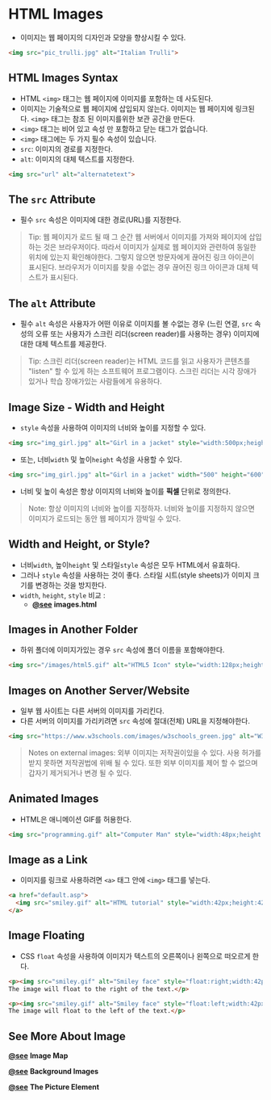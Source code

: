 # HTML Images
- 이미지는 웹 페이지의 디자인과 모양을 향상시킬 수 있다.
```html
<img src="pic_trulli.jpg" alt="Italian Trulli">
```

## HTML Images Syntax
- HTML `<img>` 태그는 웹 페이지에 이미지를 포함하는 데 사도된다.
- 이미지는 기술적으로 웹 페이지에 삽입되지 않는다. 이미지는 웹 페이지에 링크된다. `<img>` 태그는 참조 된 이미지를위한 보관 공간을 만든다.
- `<img>` 태그는 비어 있고 속성 만 포함하고 닫는 태그가 없습니다.
- `<img>` 태그에는 두 가지 필수 속성이 있습니다.
- `src`: 이미지의 경로를 지정한다.
- `alt`: 이미지의 대체 텍스트를 지정한다.
```html
<img src="url" alt="alternatetext">
```

## The `src` Attribute
- 필수 `src` 속성은 이미지에 대한 경로(URL)를 지정한다.
> Tip: 웹 페이지가 로드 될 때 그 순간 웹 서버에서 이미지를 가져와 페이지에 삽입하는 것은 브라우저이다. 따라서 이미지가 실제로 웹 페이지와 관련하여 동일한 위치에 있는지 확인해야한다. 그렇지 않으면 방문자에게 끊어진 링크 아이콘이 표시된다. 브라우저가 이미지를 찾을 수없는 경우 끊어진 링크 아이콘과 대체 텍스트가 표시된다.

## The `alt` Attribute
- 필수 `alt` 속성은 사용자가 어떤 이유로 이미지를 볼 수없는 경우 (느린 연결, `src` 속성의 오류 또는 사용자가 스크린 리더(screen reader)를 사용하는 경우) 이미지에 대한 대체 텍스트를 제공한다.
> Tip: 스크린 리더(screen reader)는 HTML 코드를 읽고 사용자가 콘텐츠를 "listen" 할 수 있게 하는 소프트웨어 프로그램이다. 스크린 리더는 시각 장애가 있거나 학습 장애가있는 사람들에게 유용하다.

## Image Size - Width and Height
- `style` 속성을 사용하여 이미지의 너비와 높이를 지정할 수 있다.
```html
<img src="img_girl.jpg" alt="Girl in a jacket" style="width:500px;height:600px;">
```
- 또는, 너비`width` 및 높이`height` 속성을 사용할 수 있다.
```html
<img src="img_girl.jpg" alt="Girl in a jacket" width="500" height="600">
```
- 너비 및 높이 속성은 항상 이미지의 너비와 높이를 **픽셀** 단위로 정의한다.
> Note: 항상 이미지의 너비와 높이를 지정하자. 너비와 높이를 지정하지 않으면 이미지가 로드되는 동안 웹 페이지가 깜박일 수 있다.

## Width and Height, or Style?
- 너비`width`, 높이`height` 및 스타일`style` 속성은 모두 HTML에서 유효하다.
- 그러나 `style` 속성을 사용하는 것이 좋다. 스타일 시트(style sheets)가 이미지 크기를 변경하는 것을 방지한다.
- `width`, `height`, `style` 비교 :
  - [**@see**](./images.html) **images.html**

## Images in Another Folder
- 하위 폴더에 이미지가있는 경우 `src` 속성에 폴더 이름을 포함해야한다.
```html
<img src="/images/html5.gif" alt="HTML5 Icon" style="width:128px;height:128px;">
```

## Images on Another Server/Website
- 일부 웹 사이트는 다른 서버의 이미지를 가리킨다.
- 다른 서버의 이미지를 가리키려면 `src` 속성에 절대(전체) URL을 지정해야한다.
```html
<img src="https://www.w3schools.com/images/w3schools_green.jpg" alt="W3Schools.com">
```
> Notes on external images: 외부 이미지는 저작권이있을 수 있다. 사용 허가를받지 못하면 저작권법에 위배 될 수 있다. 또한 외부 이미지를 제어 할 수 없으며 갑자기 제거되거나 변경 될 수 있다.

## Animated Images
- HTML은 애니메이션 GIF를 허용한다.
```html
<img src="programming.gif" alt="Computer Man" style="width:48px;height:48px;">
```

## Image as a Link
- 이미지를 링크로 사용하려면 `<a>` 태그 안에 `<img>` 태그를 넣는다.
```html
<a href="default.asp">
  <img src="smiley.gif" alt="HTML tutorial" style="width:42px;height:42px;">
</a>
```

## Image Floating
- CSS `float` 속성을 사용하여 이미지가 텍스트의 오른쪽이나 왼쪽으로 떠오르게 한다.
```html
<p><img src="smiley.gif" alt="Smiley face" style="float:right;width:42px;height:42px;">
The image will float to the right of the text.</p>

<p><img src="smiley.gif" alt="Smiley face" style="float:left;width:42px;height:42px;">
The image will float to the left of the text.</p>
```

## See More About Image
[**@see**](./01_Image_Map) **Image Map**

[**@see**](./02_Background_Images) **Background Images**

[**@see**](./03_The_Picture_Element) **The Picture Element**